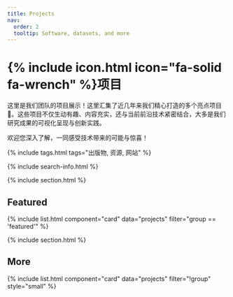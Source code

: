 ```yaml
---
title: Projects
nav:
  order: 2
  tooltip: Software, datasets, and more
---
```


# {% include icon.html icon="fa-solid fa-wrench" %}项目

这里是我们团队的项目展示！这里汇集了近几年来我们精心打造的多个亮点项目🌟。这些项目不仅生动有趣、内容充实，还与当前前沿技术紧密结合，大多是我们研究成果的可视化呈现与创新实践。

欢迎您深入了解，一同感受技术带来的可能与惊喜！

{% include tags.html tags="出版物, 资源, 网站" %}

{% include search-info.html %}

{% include section.html %}

## Featured

{% include list.html component="card" data="projects" filter="group == 'featured'" %}

{% include section.html %}

## More

{% include list.html component="card" data="projects" filter="!group" style="small" %}
